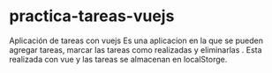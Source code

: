 # practica-tareas-vuejs
Aplicación de tareas con vuejs
Es una aplicacion en la que se pueden agregar tareas, marcar las tareas como realizadas y eliminarlas .
Esta realizada con vue y las  tareas se almacenan en localStorge.
